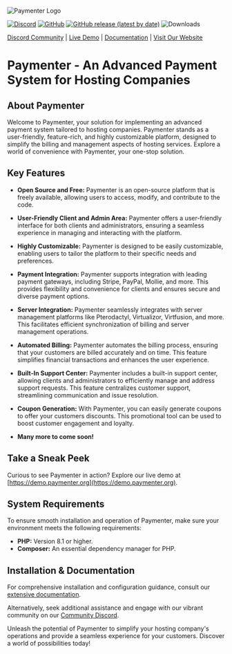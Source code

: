 ![Paymenter Logo](https://cdn.discordapp.com/attachments/935234707015229511/1028031007573680318/unknown.png)

[![Discord](https://img.shields.io/discord/882318291014651924.svg?logo=discord)](https://discord.gg/xB4UUT3XQg)
[![GitHub](https://img.shields.io/github/license/paymenter/paymenter)](https://github.com/Paymenter/paymenter/blob/master/LICENSE)
[![GitHub release (latest by date)](https://img.shields.io/github/v/release/paymenter/paymenter)](https://github.com/Paymenter/paymenter/releases)
![Downloads](https://img.shields.io/github/downloads/paymenter/paymenter/total)

[Discord Community](https://discord.gg/xB4UUT3XQg) | [Live Demo](https://demo.paymenter.org) | [Documentation](https://paymenter.org/docs/getting-started/introduction/) | [Visit Our Website](https://paymenter.org)

# Paymenter - An Advanced Payment System for Hosting Companies

## About Paymenter

Welcome to Paymenter, your solution for implementing an advanced payment system tailored to hosting companies. Paymenter stands as a user-friendly, feature-rich, and highly customizable platform, designed to simplify the billing and management aspects of hosting services. Explore a world of convenience with Paymenter, your one-stop solution.

## Key Features

- **Open Source and Free:** Paymenter is an open-source platform that is freely available, allowing users to access, modify, and contribute to the code.

- **User-Friendly Client and Admin Area:** Paymenter offers a user-friendly interface for both clients and administrators, ensuring a seamless experience in managing and interacting with the platform.

- **Highly Customizable:** Paymenter is designed to be easily customizable, enabling users to tailor the platform to their specific needs and preferences.

- **Payment Integration:** Paymenter supports integration with leading payment gateways, including Stripe, PayPal, Mollie, and more. This provides flexibility and convenience for clients and ensures secure and diverse payment options.

- **Server Integration:** Paymenter seamlessly integrates with server management platforms like Pterodactyl, Virtualizor, Virtfusion, and more. This facilitates efficient synchronization of billing and server management operations.

- **Automated Billing:** Paymenter automates the billing process, ensuring that your customers are billed accurately and on time. This feature simplifies financial transactions and enhances the user experience.

- **Built-In Support Center:** Paymenter includes a built-in support center, allowing clients and administrators to efficiently manage and address support requests. This feature centralizes customer support, streamlining communication and issue resolution.

- **Coupon Generation:** With Paymenter, you can easily generate coupons to offer your customers discounts. This promotional tool can be used to boost customer engagement and loyalty.

- **Many more to come soon!**

## Take a Sneak Peek

Curious to see Paymenter in action? Explore our live demo at [https://demo.paymenter.org](https://demo.paymenter.org).

## System Requirements

To ensure smooth installation and operation of Paymenter, make sure your environment meets the following requirements:

- **PHP:** Version 8.1 or higher.
- **Composer:** An essential dependency manager for PHP.

## Installation & Documentation

For comprehensive installation and configuration guidance, consult our [extensive documentation](https://paymenter.org/docs/getting-started/introduction/).

Alternatively, seek additional assistance and engage with our vibrant community on our [Community Discord](https://discord.gg/xB4UUT3XQg).

Unleash the potential of Paymenter to simplify your hosting company's operations and provide a seamless experience for your customers. Discover a world of possibilities today!
